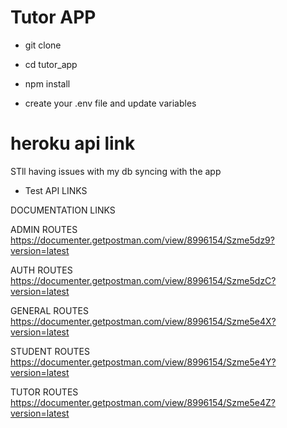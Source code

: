 # Tutor APP

* git clone 

* cd tutor_app

* npm install

* create your .env file and update variables

# heroku api link
STll having issues with my db syncing with the app

* Test API LINKS

DOCUMENTATION LINKS

ADMIN ROUTES
https://documenter.getpostman.com/view/8996154/Szme5dz9?version=latest

AUTH ROUTES
https://documenter.getpostman.com/view/8996154/Szme5dzC?version=latest

GENERAL ROUTES
https://documenter.getpostman.com/view/8996154/Szme5e4X?version=latest

STUDENT ROUTES
https://documenter.getpostman.com/view/8996154/Szme5e4Y?version=latest

TUTOR ROUTES
https://documenter.getpostman.com/view/8996154/Szme5e4Z?version=latest
